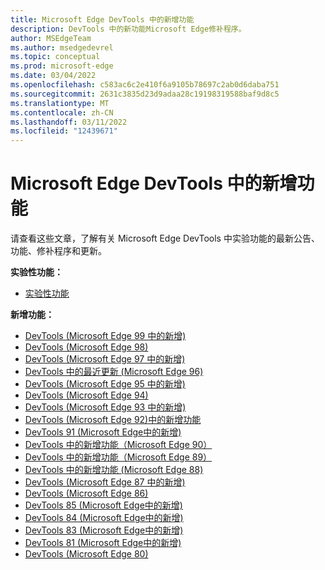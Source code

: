 ```yaml
---
title: Microsoft Edge DevTools 中的新增功能
description: DevTools 中的新功能Microsoft Edge修补程序。
author: MSEdgeTeam
ms.author: msedgedevrel
ms.topic: conceptual
ms.prod: microsoft-edge
ms.date: 03/04/2022
ms.openlocfilehash: c583ac6c2e410f6a9105b78697c2ab0d6daba751
ms.sourcegitcommit: 2631c3835d23d9adaa28c19198319588baf9d8c5
ms.translationtype: MT
ms.contentlocale: zh-CN
ms.lasthandoff: 03/11/2022
ms.locfileid: "12439671"
---
```

# <a name="whats-new-in-microsoft-edge-devtools"></a>Microsoft Edge DevTools 中的新增功能

请查看这些文章，了解有关 Microsoft Edge DevTools 中实验功能的最新公告、功能、修补程序和更新。

**实验性功能：**
* [实验性功能](../experimental-features/index.md)

**新增功能：**
* [DevTools (Microsoft Edge 99 中的新增) ](2022/03/devtools.md)
* [DevTools (Microsoft Edge 98) ](2022/02/devtools.md)
* [DevTools (Microsoft Edge 97 中的新增) ](2022/01/devtools.md)
* [DevTools 中的最近更新 (Microsoft Edge 96)](2021/11/devtools.md)
* [DevTools (Microsoft Edge 95 中的新增) ](2021/10/devtools.md)
* [DevTools (Microsoft Edge 94) ](2021/09/devtools.md)
* [DevTools (Microsoft Edge 93 中的新增) ](2021/07/devtools.md)
* [DevTools (Microsoft Edge 92)中的新增功能](2021/05/devtools.md)
* [DevTools 91 (Microsoft Edge中的新增) ](2021/04/devtools.md)
* [DevTools 中的新增功能（Microsoft Edge 90）](2021/02/devtools.md)
* [DevTools 中的新增功能（Microsoft Edge 89）](2021/01/devtools.md)
* [DevTools 中的新增功能 (Microsoft Edge 88)](2020/11/devtools.md)
* [DevTools (Microsoft Edge 87 中的新增) ](2020/10/devtools.md)
* [DevTools (Microsoft Edge 86) ](2020/08/devtools.md)
* [DevTools 85 (Microsoft Edge中的新增) ](2020/06/devtools.md)
* [DevTools 84 (Microsoft Edge中的新增) ](2020/05/devtools.md)
* [DevTools 83 (Microsoft Edge中的新增) ](2020/03/devtools.md)
* [DevTools 81 (Microsoft Edge中的新增) ](2020/01/devtools.md)
* [DevTools (Microsoft Edge 80) ](2019/12/devtools.md)
